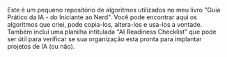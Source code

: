Este é um pequeno repositório de algoritmos utilizados no meu livro "Guia Prático da IA - do Iniciante ao Nerd". 
Você pode encontrar aqui os algoritmos que criei, pode copia-los, altera-los e usa-los a vontade.
Também incluí uma planilha intitulada "AI Readiness Checklist" que pode ser útil para verificar se sua organização
esta pronta para implantar projetos de IA (ou não). 
